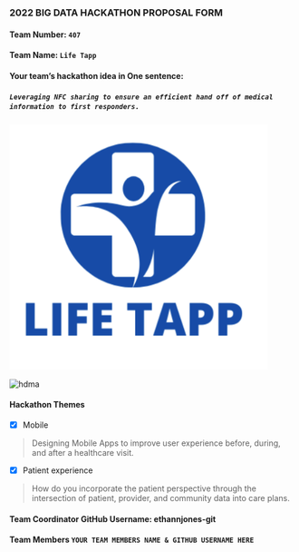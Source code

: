 ### 2022 BIG DATA HACKATHON PROPOSAL FORM

#### Team Number: `407`  

#### Team Name: `Life Tapp`    
  
#### Your team’s hackathon idea in One sentence:
##### `Leveraging NFC sharing to ensure an efficient hand off of medical information to first responders.`


![bigdatahackathon4sd](https://github.com/BigDataForSanDiego/team407/blob/main/images/Screen%20Shot%202022-10-08%20at%203.37.49%20PM.png)

<img height="10%" width="80%" alt="hdma" src="[https://www.google.com/url?sa=i&url=https%3A%2F%2Fstore.steampowered.com%2Fapp%2F997070%2FMarvels_Avengers%2F&psig=AOvVaw0ONpN4B-bHvly4I6Ek8jqP&ust=1665351403234000&source=images&cd=vfe&ved=2ahUKEwichubHy9H6AhWhKzQIHbWNBh8QjRx6BAgAEAs](https://github.com/BigDataForSanDiego/team407/blob/main/images/Screen%20Shot%202022-10-08%20at%203.37.49%20PM.png)"> 


#### Hackathon Themes
- [X] Mobile
> Designing Mobile Apps to improve user experience before, during, and after a healthcare visit.
- [X] Patient experience
> How do you incorporate the patient perspective through the intersection of patient, provider, and community data into care plans.

#### Team Coordinator GitHub Username: ethannjones-git

#### Team Members `YOUR TEAM MEMBERS NAME & GITHUB USERNAME HERE`
